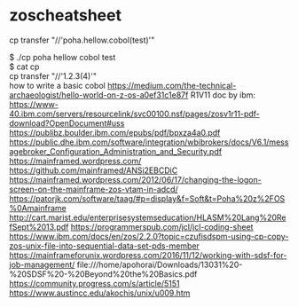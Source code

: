 # zoscheatsheet
cp transfer "//'poha.hellow.cobol(test)'" <br>

$ ./cp poha hellow cobol test<br>
$ cat cp<br>
cp transfer "//'$1.$2.$3($4)'"<br>
how to write a basic cobol
https://medium.com/the-technical-archaeologist/hello-world-on-z-os-a0ef31c1e87f
R1V11 doc by ibm:
https://www-40.ibm.com/servers/resourcelink/svc00100.nsf/pages/zosv1r11-pdf-download?OpenDocument#uss
https://publibz.boulder.ibm.com/epubs/pdf/bpxza4a0.pdf
https://public.dhe.ibm.com/software/integration/wbibrokers/docs/V6.1/messagebroker_Configuration_Administration_and_Security.pdf
https://mainframed.wordpress.com/
https://github.com/mainframed/ANSi2EBCDiC
https://mainframed.wordpress.com/2012/06/17/changing-the-logon-screen-on-the-mainframe-zos-vtam-in-adcd/
https://patorjk.com/software/taag/#p=display&f=Soft&t=Poha%20z%2FOS%0Amainframe
http://cart.marist.edu/enterprisesystemseducation/HLASM%20Lang%20RefSept%2013.pdf
https://programmerspub.com/jcl/jcl-coding-sheet
https://www.ibm.com/docs/en/zos/2.2.0?topic=czufisdspm-using-cp-copy-zos-unix-file-into-sequential-data-set-pds-member
https://mainframeforunix.wordpress.com/2016/11/12/working-with-sdsf-for-job-management/
file:///home/apohorai/Downloads/13031%20-%20SDSF%20-%20Beyond%20the%20Basics.pdf
https://community.progress.com/s/article/5151
https://www.austincc.edu/akochis/unix/u009.htm

